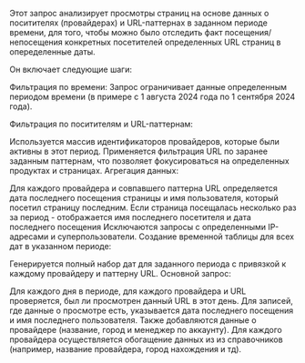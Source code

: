 Этот запрос анализирует просмотры страниц на основе данных о поситителях (провайдерах) и URL-паттернах в заданном периоде времени,
для того, чтобы можно было отследить факт посещения/непосещения конкретных посетителей определенных URL страниц в опеределенные даты.
 

Он включает следующие шаги:

Фильтрация по времени: Запрос ограничивает данные определенным периодом времени (в примере с 1 августа 2024 года по 1 сентября 2024 года).

Фильтрация по поситителям и URL-паттернам:

Используется массив идентификаторов провайдеров, которые были активны в этот период.
Применяется фильтрация URL по заранее заданным паттернам, что позволяет фокусироваться на определенных продуктах и страницах.
Агрегация данных:

Для каждого провайдера и совпавшего паттерна URL определяется дата последнего посещения страницы и имя пользователя, который посетил страницу последним.
Если страница посещалась несколько раз за период - отображается имя последнего посетителя и дата последнего посещения
Исключаются запросы с определенными IP-адресами и суперпользователи.
Создание временной таблицы для всех дат в указанном периоде:

Генерируется полный набор дат для заданного периода с привязкой к каждому провайдеру и паттерну URL.
Основной запрос:

Для каждого дня в периоде, для каждого провайдера и URL проверяется, был ли просмотрен данный URL в этот день.
Для записей, где данные о просмотре есть, указывается дата последнего посещения и имя последнего пользователя.
Также добавляются данные о провайдере (название, город и менеджер по аккаунту).
Для каждого провайдера осуществляется обогащение данных из из справочников (например, название провайдера, город нахождения и тд).
